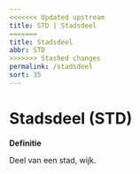 ```yaml
---
<<<<<<< Updated upstream
title: STD | Stadsdeel
=======
title: Stadsdeel
abbr: STD
>>>>>>> Stashed changes
permalink: /stadsdeel
sort: 35
---
```


Stadsdeel (STD)
=========

**Definitie**

Deel van een stad, wijk.
